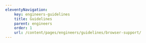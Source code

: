 ```yaml
---
eleventyNavigation:
    key: engineers-guidelines
    title: Guidelines
    parent: engineers
    order: 1
    url: /content/pages/engineers/guidelines/browser-support/
---
```

